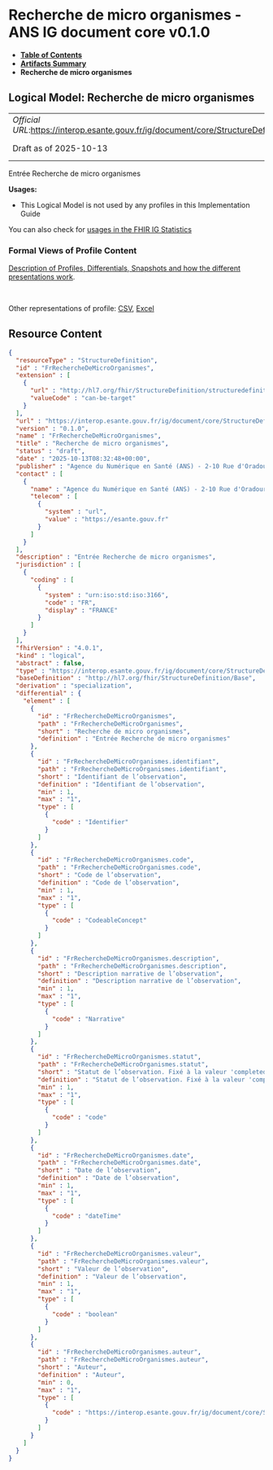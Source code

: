 # Recherche de micro organismes - ANS IG document core v0.1.0

* [**Table of Contents**](toc.md)
* [**Artifacts Summary**](artifacts.md)
* **Recherche de micro organismes**

## Logical Model: Recherche de micro organismes 

| | |
| :--- | :--- |
| *Official URL*:https://interop.esante.gouv.fr/ig/document/core/StructureDefinition/FrRechercheDeMicroOrganismes | *Version*:0.1.0 |
| Draft as of 2025-10-13 | *Computable Name*:FrRechercheDeMicroOrganismes |

 
Entrée Recherche de micro organismes 

**Usages:**

* This Logical Model is not used by any profiles in this Implementation Guide

You can also check for [usages in the FHIR IG Statistics](https://packages2.fhir.org/xig/ans.document.fr.core|current/StructureDefinition/FrRechercheDeMicroOrganismes)

### Formal Views of Profile Content

 [Description of Profiles, Differentials, Snapshots and how the different presentations work](http://build.fhir.org/ig/FHIR/ig-guidance/readingIgs.html#structure-definitions). 

 

Other representations of profile: [CSV](StructureDefinition-FrRechercheDeMicroOrganismes.csv), [Excel](StructureDefinition-FrRechercheDeMicroOrganismes.xlsx) 



## Resource Content

```json
{
  "resourceType" : "StructureDefinition",
  "id" : "FrRechercheDeMicroOrganismes",
  "extension" : [
    {
      "url" : "http://hl7.org/fhir/StructureDefinition/structuredefinition-type-characteristics",
      "valueCode" : "can-be-target"
    }
  ],
  "url" : "https://interop.esante.gouv.fr/ig/document/core/StructureDefinition/FrRechercheDeMicroOrganismes",
  "version" : "0.1.0",
  "name" : "FrRechercheDeMicroOrganismes",
  "title" : "Recherche de micro organismes",
  "status" : "draft",
  "date" : "2025-10-13T08:32:48+00:00",
  "publisher" : "Agence du Numérique en Santé (ANS) - 2-10 Rue d'Oradour-sur-Glane, 75015 Paris",
  "contact" : [
    {
      "name" : "Agence du Numérique en Santé (ANS) - 2-10 Rue d'Oradour-sur-Glane, 75015 Paris",
      "telecom" : [
        {
          "system" : "url",
          "value" : "https://esante.gouv.fr"
        }
      ]
    }
  ],
  "description" : "Entrée Recherche de micro organismes",
  "jurisdiction" : [
    {
      "coding" : [
        {
          "system" : "urn:iso:std:iso:3166",
          "code" : "FR",
          "display" : "FRANCE"
        }
      ]
    }
  ],
  "fhirVersion" : "4.0.1",
  "kind" : "logical",
  "abstract" : false,
  "type" : "https://interop.esante.gouv.fr/ig/document/core/StructureDefinition/FrRechercheDeMicroOrganismes",
  "baseDefinition" : "http://hl7.org/fhir/StructureDefinition/Base",
  "derivation" : "specialization",
  "differential" : {
    "element" : [
      {
        "id" : "FrRechercheDeMicroOrganismes",
        "path" : "FrRechercheDeMicroOrganismes",
        "short" : "Recherche de micro organismes",
        "definition" : "Entrée Recherche de micro organismes"
      },
      {
        "id" : "FrRechercheDeMicroOrganismes.identifiant",
        "path" : "FrRechercheDeMicroOrganismes.identifiant",
        "short" : "Identifiant de l’observation",
        "definition" : "Identifiant de l’observation",
        "min" : 1,
        "max" : "1",
        "type" : [
          {
            "code" : "Identifier"
          }
        ]
      },
      {
        "id" : "FrRechercheDeMicroOrganismes.code",
        "path" : "FrRechercheDeMicroOrganismes.code",
        "short" : "Code de l’observation",
        "definition" : "Code de l’observation",
        "min" : 1,
        "max" : "1",
        "type" : [
          {
            "code" : "CodeableConcept"
          }
        ]
      },
      {
        "id" : "FrRechercheDeMicroOrganismes.description",
        "path" : "FrRechercheDeMicroOrganismes.description",
        "short" : "Description narrative de l’observation",
        "definition" : "Description narrative de l’observation",
        "min" : 1,
        "max" : "1",
        "type" : [
          {
            "code" : "Narrative"
          }
        ]
      },
      {
        "id" : "FrRechercheDeMicroOrganismes.statut",
        "path" : "FrRechercheDeMicroOrganismes.statut",
        "short" : "Statut de l’observation. Fixé à la valeur 'completed'",
        "definition" : "Statut de l’observation. Fixé à la valeur 'completed'",
        "min" : 1,
        "max" : "1",
        "type" : [
          {
            "code" : "code"
          }
        ]
      },
      {
        "id" : "FrRechercheDeMicroOrganismes.date",
        "path" : "FrRechercheDeMicroOrganismes.date",
        "short" : "Date de l’observation",
        "definition" : "Date de l’observation",
        "min" : 1,
        "max" : "1",
        "type" : [
          {
            "code" : "dateTime"
          }
        ]
      },
      {
        "id" : "FrRechercheDeMicroOrganismes.valeur",
        "path" : "FrRechercheDeMicroOrganismes.valeur",
        "short" : "Valeur de l’observation",
        "definition" : "Valeur de l’observation",
        "min" : 1,
        "max" : "1",
        "type" : [
          {
            "code" : "boolean"
          }
        ]
      },
      {
        "id" : "FrRechercheDeMicroOrganismes.auteur",
        "path" : "FrRechercheDeMicroOrganismes.auteur",
        "short" : "Auteur",
        "definition" : "Auteur",
        "min" : 0,
        "max" : "1",
        "type" : [
          {
            "code" : "https://interop.esante.gouv.fr/ig/document/core/StructureDefinition/Auteur"
          }
        ]
      }
    ]
  }
}

```
